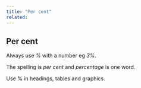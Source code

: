 ```yaml
---
title: "Per cent"
related:
---
```


## Per cent

Always use *%* with a number eg *3%*.

The spelling is *per cent* and *percentage* is one word.

Use % in headings, tables and graphics.
